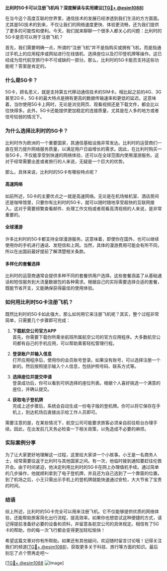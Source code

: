 **比利时5G卡可以注册飞机吗？深度解读与实用建议[[TG💪+ @esim1088](https://t.me/s/esim1088)]**

在当今这个高度互联的世界里，通信技术的发展已经渗透到我们生活的方方面面。尤其是5G技术的到来，不仅让我们的网络速度更快、体验更流畅，还为我们提供了更多的可能性和便利。今天，我们就来聊聊一个很多人都关心的问题：比利时的5G卡是否可以用于注册飞机？

首先，我们需要明确一点，所谓的“注册飞机”并不是指购买或拥有飞机，而是指通过手机上的应用程序或网站进行在线值机、选择座位以及打印登机牌等操作。这已经成为现代航空旅行中不可或缺的一部分。那么，比利时的5G卡能否支持这些功能呢？答案是肯定的。

### 什么是5G卡？

5G卡，顾名思义，就是支持第五代移动通信技术的SIM卡。相比起之前的4G、3G甚至2G卡，5G卡的最大特点是拥有更高的数据传输速率和更低的延迟。这意味着，当你使用5G卡上网时，无论是浏览网页、观看视频还是下载文件，都会比以往快得多。此外，5G卡还能提供更加稳定的连接质量，尤其是在人多的地方或者信号较弱的情况下。

### 为什么选择比利时的5G卡？

比利时作为欧洲的一个重要国家，其通信基础设施非常发达。比利时的运营商们一直在努力提升网络服务质量，以满足用户日益增长的需求。因此，在比利时购买一张5G卡，不仅能享受到快速的网络体验，还可以在全球范围内使用漫游服务。这对于经常需要出差或者旅行的人来说，无疑是一个巨大的优势。

那么，具体来说，比利时的5G卡有哪些特点呢？

#### 高速网络

如前所述，5G卡的主要优点之一就是高速网络。无论是在机场候机室、酒店房间还是咖啡馆里，只要你有比利时的5G卡，就可以随时随地享受超快的互联网接入。这对于需要频繁查看邮件、处理工作文档或者观看高清视频的人来说，是非常重要的。

#### 全球漫游

许多比利时的5G卡都支持全球漫游服务。这意味着，即使你在国外，也可以继续使用你的手机进行通话、发短信和上网。当然，具体的漫游费用可能会有所不同，所以在出国前最好提前了解清楚相关条款。

#### 多样化的套餐选择

比利时的运营商通常会提供多种不同的套餐供用户选择。这些套餐涵盖了从基础通话和短信服务到大流量数据包的各种需求。根据自己的实际需要选择合适的套餐，既能节省开支，又能确保获得最佳的使用体验。

### 如何用比利时5G卡注册飞机？

既然比利时的5G卡如此强大，那么如何用它来注册飞机呢？其实，整个过程非常简单，只需要几个步骤即可完成：

1. **下载航空公司官方APP**  
   首先，你需要下载你所乘坐航班所属航空公司的官方应用程序。大多数航空公司都有自己的手机应用，可以帮助乘客轻松管理行程。

2. **登录账户并输入信息**  
   打开应用程序后，使用你的会员账号登录。如果没有账号，可以选择注册一个新的。然后按照提示输入个人信息，包括护照号码、联系方式等。

3. **选择座位并提交申请**  
   登录成功后，你可以看到可供选择的座位列表。根据个人喜好挑选一个满意的座位，并确认提交。

4. **获取电子登机牌**  
   完成上述步骤后，系统会自动生成一份电子版的登机牌。你可以将它保存在手机上，到达机场后直接出示给工作人员即可。

需要注意的是，在某些情况下，航空公司可能要求旅客必须亲自前往柜台办理手续。因此，在出发前几天务必检查一下相关政策，以免造成不必要的麻烦。

### 实际案例分享

为了让大家更好地理解这一过程，这里给大家讲一个小故事。小王是一名商务人士，经常需要往返于比利时与其他国家之间。有一次，他临时接到通知要赶往伦敦开会。由于时间紧迫，他决定利用比利时的5G卡在网上办理值机手续。通过简单的几步操作，他就顺利拿到了电子登机牌，并且还为自己选到了一个靠窗的位置。到了机场之后，小王只需出示手机上的登机牌就能快速通过安检，大大节省了宝贵的时间。

### 结语

综上所述，比利时的5G卡完全可以用来注册飞机。它不仅能够提供优质的网络体验，还能帮助旅客简化出行流程，提高效率。如果你也想尝试这种便捷的方式，请记得提前准备好必要的设备和资料，并留意各航空公司的具体规定。相信有了5G卡的帮助，你的每一次飞行都会变得更加轻松愉快！

希望这篇文章对你有所帮助。如果还有其他疑问，欢迎随时留言讨论哦！记得关注我们的频道[[TG💪+ @esim1088](https://t.me/s/esim1088)]，获取更多关于科技、旅行等方面的知识。最后别忘了点个赞再走吧～  

[[TG💪+ @esim1088](https://t.me/s/esim1088) ![Image](https://i.postimg.cc/4NQfJmqS/Snipaste-2025-05-13-00-14-12.png)]